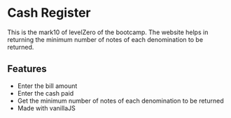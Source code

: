 # Cash Register

This is the mark10 of levelZero of the bootcamp. The website helps in returning the minimum number of notes of each denomination to be returned.

## Features

- Enter the bill amount
- Enter the cash paid
- Get the minimum number of notes of each denomination to be returned
- Made with vanillaJS

 
